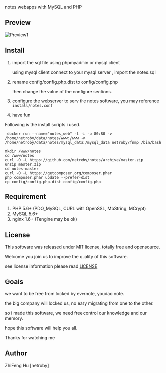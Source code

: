 notes webapps with MySQL and PHP

Preview
--------

![Preview1](http://netroby.github.io/notes/public/static/images/preview1.png "Preview1")

Install
--------

1. import the sql file using phpmyadmin or mysql client


    using mysql client connect to your mysql server , import the notes.sql


2. rename config/config.php.dist to config/config.php


   then change the value of the configure sections.


3. configure the webserver to serv the notes software, you may reference `install/notes.conf`


4. have fun



Following is the install scripts i used.

```
 docker run --name="notes_web" -t -i -p 80:80 -v /home/netroby/data/notes/www:/www -v /home/netroby/data/notes/mysql_data:/mysql_data netroby/fnmp /bin/bash

mkdir /www/notes
cd /www/notes
curl -O -L https://github.com/netroby/notes/archive/master.zip
unzip master.zip
cd notes-master
curl -O -L https://getcomposer.org/composer.phar
php composer.phar update --prefer-dist
cp config/config.php.dist config/config.php
```

Requirement
-----------

1. PHP 5.6+ (PDO_MySQL, CURL with OpenSSL, MbString, MCrypt)
2. MySQL 5.6+
3. nginx 1.6+ (Tengine may be ok)

License
----------

This software was released under MIT license, totally free and opensource.

Welcome you join us to improve the quality of this software.

see license information please read [LICENSE](LICENSE)


Goals
---------

we want to be free from locked by evernote, youdao note.

the big company will locked us, no easy migrating from one to the other.

so i made this software, we need free control our knowledge and our memory.

hope this software will help you all.

Thanks for watching me

Author
-------

ZhiFeng Hu [netroby]
